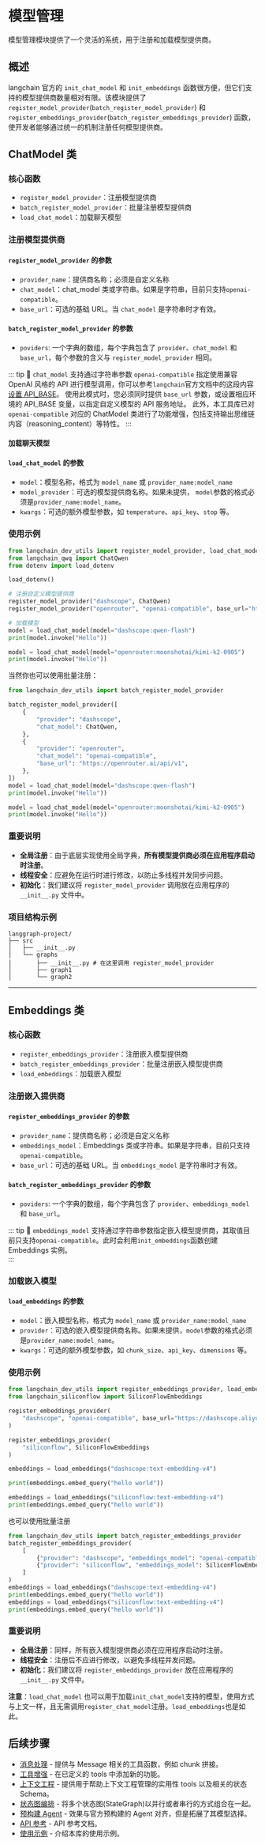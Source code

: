 # 模型管理

模型管理模块提供了一个灵活的系统，用于注册和加载模型提供商。

## 概述

langchain 官方的 `init_chat_model` 和 `init_embeddings` 函数很方便，但它们支持的模型提供商数量相对有限。该模块提供了 `register_model_provider`(`batch_register_model_provider`) 和 `register_embeddings_provider`(`batch_register_embeddings_provider`) 函数，使开发者能够通过统一的机制注册任何模型提供商。

## ChatModel 类

### 核心函数

- `register_model_provider`：注册模型提供商
- `batch_register_model_provider`：批量注册模型提供商
- `load_chat_model`：加载聊天模型

### 注册模型提供商

#### `register_model_provider` 的参数

- `provider_name`：提供商名称；必须是自定义名称
- `chat_model`：chat_model 类或字符串。如果是字符串，目前只支持`openai-compatible`。
- `base_url`：可选的基础 URL。当 `chat_model` 是字符串时才有效。

#### `batch_register_model_provider` 的参数

- `poviders`: 一个字典的数组，每个字典包含了 `provider`、`chat_model` 和 `base_url`，每个参数的含义与 `register_model_provider` 相同。

::: tip 📌
`chat_model` 支持通过字符串参数 `openai-compatible` 指定使用兼容 OpenAI 风格的 API 进行模型调用，你可以参考`langchain`官方文档中的这段内容[设置 API_BASE](https://docs.langchain.com/oss/python/langchain/models#base-url-or-proxy)。
使用此模式时，您必须同时提供 `base_url` 参数，或设置相应环境的 API_BASE 变量，以指定自定义模型的 API 服务地址。
此外，本工具库已对 `openai-compatible` 对应的 ChatModel 类进行了功能增强，包括支持输出思维链内容（reasoning_content）等特性。
:::

#### 加载聊天模型

#### `load_chat_model` 的参数

- `model`：模型名称，格式为 `model_name` 或 `provider_name:model_name`
- `model_provider`：可选的模型提供商名称。如果未提供， `model`参数的格式必须是`provider_name:model_name`。
- `kwargs`：可选的额外模型参数，如 `temperature`、`api_key`、`stop` 等。

### 使用示例

```python
from langchain_dev_utils import register_model_provider, load_chat_model
from langchain_qwq import ChatQwen
from dotenv import load_dotenv

load_dotenv()

# 注册自定义模型提供商
register_model_provider("dashscope", ChatQwen)
register_model_provider("openrouter", "openai-compatible", base_url="https://openrouter.ai/api/v1")

# 加载模型
model = load_chat_model(model="dashscope:qwen-flash")
print(model.invoke("Hello"))

model = load_chat_model(model="openrouter:moonshotai/kimi-k2-0905")
print(model.invoke("Hello"))
```

当然你也可以使用批量注册：

```python
from langchain_dev_utils import batch_register_model_provider

batch_register_model_provider([
    {
        "provider": "dashscope",
        "chat_model": ChatQwen,
    },
    {
        "provider": "openrouter",
        "chat_model": "openai-compatible",
        "base_url": "https://openrouter.ai/api/v1",
    },
])
model = load_chat_model(model="dashscope:qwen-flash")
print(model.invoke("Hello"))

model = load_chat_model(model="openrouter:moonshotai/kimi-k2-0905")
print(model.invoke("Hello"))
```

### 重要说明

- **全局注册**：由于底层实现使用全局字典，**所有模型提供商必须在应用程序启动时注册**。
- **线程安全**：应避免在运行时进行修改，以防止多线程并发同步问题。
- **初始化**：我们建议将 `register_model_provider` 调用放在应用程序的 `__init__.py` 文件中。

### 项目结构示例

```text
langgraph-project/
├── src
│   ├── __init__.py
│   └── graphs
│       ├── __init__.py # 在这里调用 register_model_provider
│       ├── graph1
│       └── graph2
```

---

## Embeddings 类

### 核心函数

- `register_embeddings_provider`：注册嵌入模型提供商
- `batch_register_embeddings_provider`：批量注册嵌入模型提供商
- `load_embeddings`：加载嵌入模型

### 注册嵌入提供商

#### `register_embeddings_provider` 的参数

- `provider_name`：提供商名称；必须是自定义名称
- `embeddings_model`：Embeddings 类或字符串。如果是字符串，目前只支持`openai-compatible`。
- `base_url`：可选的基础 URL。当 `embeddings_model` 是字符串时才有效。

#### `batch_register_embeddings_provider` 的参数

- `poviders`: 一个字典的数组，每个字典包含了 `provider`、`embeddings_model` 和 `base_url`。

::: tip 📌
`embeddings_model` 支持通过字符串参数指定嵌入模型提供商，其取值目前只支持`openai-compatible`。此时会利用`init_embeddings`函数创建 Embeddings 实例。  
:::

### 加载嵌入模型

#### `load_embeddings` 的参数

- `model`：嵌入模型名称，格式为 `model_name` 或 `provider_name:model_name`
- `provider`：可选的嵌入模型提供商名称。如果未提供，`model`参数的格式必须是`provider_name:model_name`。
- `kwargs`：可选的额外模型参数，如 `chunk_size`、`api_key`、`dimensions` 等。

### 使用示例

```python
from langchain_dev_utils import register_embeddings_provider, load_embeddings
from langchain_siliconflow import SiliconFlowEmbeddings

register_embeddings_provider(
    "dashscope", "openai-compatible", base_url="https://dashscope.aliyuncs.com/compatible-mode/v1"
)

register_embeddings_provider(
    "siliconflow", SiliconFlowEmbeddings
)

embeddings = load_embeddings("dashscope:text-embedding-v4")

print(embeddings.embed_query("hello world"))

embeddings = load_embeddings("siliconflow:text-embedding-v4")
print(embeddings.embed_query("hello world"))
```

也可以使用批量注册

```python
from langchain_dev_utils import batch_register_embeddings_provider
batch_register_embeddings_provider(
    [
        {"provider": "dashscope", "embeddings_model": "openai-compatible"},
        {"provider": "siliconflow", "embeddings_model": SiliconFlowEmbeddings},
    ]
)
embeddings = load_embeddings("dashscope:text-embedding-v4")
print(embeddings.embed_query("hello world"))
embeddings = load_embeddings("siliconflow:text-embedding-v4")
print(embeddings.embed_query("hello world"))
```

### 重要说明

- **全局注册**：同样，所有嵌入模型提供商必须在应用程序启动时注册。
- **线程安全**：注册后不应进行修改，以避免多线程并发问题。
- **初始化**：我们建议将 `register_embeddings_provider` 放在应用程序的 `__init__.py` 文件中。

**注意**：`load_chat_model` 也可以用于加载`init_chat_model`支持的模型，使用方式与上文一样，且无需调用`register_chat_model`注册。`load_embeddings`也是如此。

## 后续步骤

- [消息处理](./message-processing.md) - 提供与 Message 相关的工具函数，例如 chunk 拼接。
- [工具增强](./tool-enhancement.md) - 在已定义的 tools 中添加新的功能。
- [上下文工程](./context-engineering.md) - 提供用于帮助上下文工程管理的实用性 tools 以及相关的状态 Schema。
- [状态图编排](./graph-orchestration.md) - 将多个状态图(StateGraph)以并行或者串行的方式组合在一起。
- [预构建 Agent](./prebuilt.md) - 效果与官方预构建的 Agent 对齐，但是拓展了其模型选择。
- [API 参考](./api-reference.md) - API 参考文档。
- [使用示例](./example.md) - 介绍本库的使用示例。
